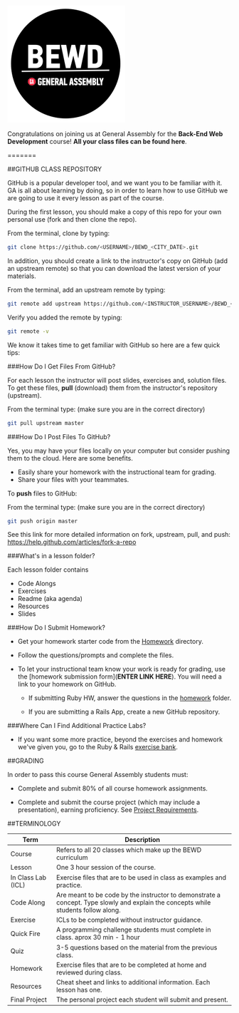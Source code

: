 ![BEWD_Logo](assets/BEWD_Logo.png)


Congratulations on joining us at General Assembly for the __Back-End Web Development__ course! **All your class files can be found here**.

=======

##GITHUB CLASS REPOSITORY

GitHub is a popular developer tool, and we want you to be familiar with it. GA is all about learning by doing, so in order to learn how to use GitHub we are going to use it every lesson as part of the course.

During the first lesson, you should make a copy of this repo for your own personal use (fork and then clone the repo). 

From the terminal, clone by typing:

```bash
git clone https://github.com/<USERNAME>/BEWD_<CITY_DATE>.git
```

In addition, you should create a link to the instructor's copy on GitHub (add an upstream remote) so that you can download the latest version of your materials.

From the terminal, add an upstream remote by typing:

```bash
git remote add upstream https://github.com/<INSTRUCTOR_USERNAME>/BEWD_<CITY_DATE>.git 
```

Verify you added the remote by typing:

```bash
git remote -v
```



We know it takes time to get familiar with GitHub so here are a few quick tips:

###How Do I Get Files From GitHub?

For each lesson the instructor will post slides, exercises and, solution files. To get these files, __pull__ (download) them from the instructor's repository (upstream). 

From the terminal type: 
(make sure you are in the correct directory)

```bash
git pull upstream master
```
	
###How Do I Post Files To GitHub?

Yes, you may have your files locally on your computer but consider pushing them to the cloud. Here are some benefits. 

*	Easily share your homework with the instructional team for grading. 
*	Share your files with your teammates.

To __push__ files to GitHub:

From the terminal type:
(make sure you are in the correct directory)

```bash
git push origin master
```

See this link for more detailed information on fork, upstream, pull, and push:
https://help.github.com/articles/fork-a-repo

	
###What's in a lesson folder?

Each lesson folder contains

*	Code Alongs
*	Exercises
*	Readme (aka agenda)
*	Resources
*	Slides
		
###How Do I Submit Homework?

*	Get your homework starter code from the [Homework](Homework/) directory.

*	Follow the questions/prompts and complete the files.

*	To let your instructional team know your work is ready for grading, use the [homework submission form](__ENTER LINK HERE__). You will need a link to your homework on GitHub. 

	*	If submitting Ruby HW, answer the questions in the [homework](Homework/) folder.
	
	*	If you are submitting a Rails App, create a new GitHub repository. 

###Where Can I Find Additional Practice Labs?

*	If you want some more practice, beyond the exercises and homework we've given you, go to the Ruby & Rails [exercise bank](https://github.com/ga-students/Ruby_Rails_Exercise_Bank.git).


##GRADING

In order to pass this course General Assembly students must:

*	Complete and submit 80% of all course homework assignments. 

*	Complete and submit the course project (which may include a presentation), earning 	proficiency. See [Project Requirements](Final_Project/final_project_requirements.md). 


##TERMINOLOGY

|Term|Description|
|---|---|
|Course|Refers to all 20 classes which make up the BEWD curriculum|
|Lesson |One 3 hour session of the course. |
|In Class Lab (ICL)|Exercise files that are to be used in class as examples and practice.|
|Code Along| Are meant to be code by the instructor to demonstrate a concept. Type slowly and explain the concepts while students follow along.|
|Exercise |ICLs to be completed without instructor guidance.|
|Quick Fire| A programming challenge students must complete in class. aprox 30 min - 1 hour|
|Quiz|3-5 questions based on the material from the previous class.|
|Homework|Exercise files that are to be completed at home and reviewed during class.|
|Resources| Cheat sheet and links to additional information. Each lesson has one.|
|Final Project|The personal project each student will submit and present.|




	



